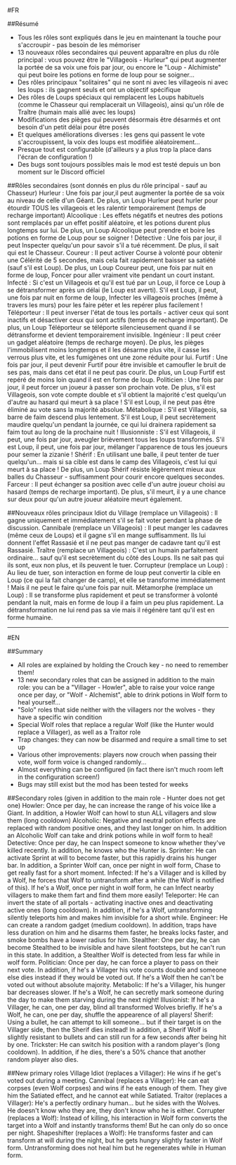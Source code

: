 #FR

##Résumé
- Tous les rôles sont expliqués dans le jeu en maintenant la touche pour s'accroupir - pas besoin de les mémoriser
- 13 nouveaux rôles secondaires qui peuvent apparaître en plus du rôle principal : vous pouvez être le "Villageois - Hurleur" qui peut augmenter la portée de sa voix une fois par jour, ou encore le "Loup - Alchimiste" qui peut boire les potions en forme de loup pour se soigner...
- Des rôles principaux "solitaires" qui ne sont ni avec les villageois ni avec les loups : ils gagnent seuls et ont un objectif spécifique
- Des rôles de Loups spéciaux qui remplacent les Loups habituels (comme le Chasseur qui remplacerait un Villageois), ainsi qu'un rôle de Traître (humain mais allié avec les loups)
- Modifications des pièges qui peuvent désormais être désarmés et ont besoin d'un petit délai pour être posés
- Et quelques améliorations diverses : les gens qui passent le vote s'accroupissent, la voix des loups est modifiée aléatoirement...
- Presque tout est configurable (d'ailleurs y a plus trop la place dans l'écran de configuration !)
- Des bugs sont toujours possibles mais le mod est testé depuis un bon moment sur le Discord officiel

##Rôles secondaires (sont donnés en plus du rôle principal - sauf au Chasseur)
Hurleur : Une fois par jour,il peut augmenter la portée de sa voix au niveau de celle d'un Géant. De plus, un Loup Hurleur peut hurler pour étourdir TOUS les villageois et les ralentir temporairement (temps de recharge important)
Alcoolique : Les effets négatifs et neutres des potions sont remplacés par un effet positif aléatoire, et les potions durent plus longtemps sur lui. De plus, un Loup Alcoolique peut prendre et boire les potions en forme de Loup pour se soigner !
Détective : Une fois par jour, il peut Inspecter quelqu'un pour savoir s'il a tué récemment. De plus, il sait qui est le Chasseur.
Coureur : Il peut activer Course à volonté pour obtenir une Célérité de 5 secondes, mais cela fait rapidement baisser sa satiété (sauf s'il est Loup). De plus, un Loup Coureur peut, une fois par nuit en forme de loup, Foncer pour aller vraiment vite pendant un court instant.
Infecté : Si c'est un Villageois et qu'il est tué par un Loup, il force ce Loup à se détransformer après un délai (le Loup est averti). S'il est Loup, il peut, une fois par nuit en forme de loup, Infecter les villageois proches (même à travers les murs) pour les faire péter et les repérer plus facilement !
Téléporteur : Il peut inverser l'état de tous les portails - activer ceux qui sont inactifs et désactiver ceux qui sont actifs (temps de recharge important). De plus, un Loup Téléporteur se téléporte silencieusement quand il se détransforme et devient temporairement invisible.
Ingénieur : Il peut créer un gadget aléatoire (temps de recharge moyen). De plus, les pièges l'immobilisent moins longtemps et il les désarme plus vite, il casse les verrous plus vite, et les fumigènes ont une zone réduite pour lui.
Furtif : Une fois par jour, il peut devenir Furtif pour être invisible et camoufler le bruit de ses pas, mais dans cet état il ne peut pas courir. De plus, un Loup Furtif est repéré de moins loin quand il est en forme de loup.
Politicien : Une fois par jour, il peut forcer un joueur à passer son prochain vote. De plus, s'il est Villageois, son vote compte double et s'il obtient la majorité c'est quelqu'un d'autre au hasard qui meurt à sa place ! S'il est Loup, il ne peut pas être éliminé au vote sans la majorité absolue.
Métabolique : S'il est Villageois, sa barre de faim descend plus lentement. S'il est Loup, il peut secrètement maudire quelqu'un pendant la journée, ce qui lui drainera rapidement sa faim tout au long de la prochaine nuit !
Illusionniste : S'il est Villageois, il peut, une fois par jour, aveugler brièvement tous les loups transformés. S'il est Loup, il peut, une fois par jour, mélanger l'apparence de tous les joueurs pour semer la zizanie !
Shérif : En utilisant une balle, il peut tenter de tuer quelqu'un... mais si sa cible est dans le camp des Villageois, c'est lui qui meurt à sa place ! De plus, un Loup Shérif résiste légèrement mieux aux balles du Chasseur - suffisamment pour courir encore quelques secondes.
Farceur : Il peut échanger sa position avec celle d'un autre joueur choisi au hasard (temps de recharge important). De plus, s'il meurt, il y a une chance sur deux pour qu'un autre joueur aléatoire meurt également.

##Nouveaux rôles principaux
Idiot du Village (remplace un Villageois) : Il gagne uniquement et immédiatement s'il se fait voter pendant la phase de discussion.
Cannibale (remplace un Villageois) : Il peut manger les cadavres (même ceux de Loups) et il gagne s'il en mange suffisamment. Ils lui donnent l'effet Rassasié et il ne peut pas manger de cadavre tant qu'il est Rassasié.
Traître (remplace un Villageois) : C'est un humain parfaitement ordinaire... sauf qu'il est secrètement du côté des Loups. Ils ne sait pas qui ils sont, eux non plus, et ils peuvent le tuer.
Corrupteur (remplace un Loup) : Au lieu de tuer, son interaction en forme de loup peut convertir la cible en Loup (ce qui la fait changer de camp), et elle se transforme immédiatement ! Mais il ne peut le faire qu'une fois par nuit.
Métamorphe (remplace un Loup) : Il se transforme plus rapidement et peut se transformer à volonté pendant la nuit, mais en forme de loup il a faim un peu plus rapidement. La détransformation ne lui rend pas sa vie mais il régénère tant qu'il est en forme humaine.

---------------------------------

#EN

##Summary
- All roles are explained by holding the Crouch key - no need to remember them!
- 13 new secondary roles that can be assigned in addition to the main role: you can be a "Villager - Howler", able to raise your voice range once per day, or "Wolf - Alchemist", able to drink potions in Wolf form to heal yourself...
- "Solo" roles that side neither with the villagers nor the wolves - they have a specific win condition
- Special Wolf roles that replace a regular Wolf (like the Hunter would replace a Villager), as well as a Traitor role
- Trap changes: they can now be disarmed and require a small time to set up
- Various other improvements: players now crouch when passing their vote, wolf form voice is changed randomly...
- Almost everything can be configured (in fact there isn't much room left in the configuration screen!)
- Bugs may still exist but the mod has been tested for weeks

##Secondary roles (given in addition to the main role - Hunter does not get one)
Howler: Once per day, he can increase the range of his voice like a Giant. In addition, a Howler Wolf can howl to stun ALL villagers and slow them (long cooldown)
Alcoholic: Negative and neutral potion effects are replaced with random positive ones, and they last longer on him. In addition an Alcoholic Wolf can take and drink potions while in wolf form to heal!
Detective: Once per day, he can Inspect someone to know whether they've killed recently. In addition, he knows who the Hunter is.
Sprinter: He can activate Sprint at will to become faster, but this rapidly drains his hunger bar. In addition, a Sprinter Wolf can, once per night in wolf form, Chase to get really fast for a short moment.
Infected: If he's a Villager and is killed by a Wolf, he forces that Wolf to untransform after a while (the Wolf is notified of this). If he's a Wolf, once per night in wolf form, he can Infect nearby villagers to make them fart and find them more easily!
Teleporter: He can invert the state of all portals - activating inactive ones and deactivating active ones (long cooldown). In addition, if he's a Wolf, untransforming silently teleports him and makes him invisible for a short while.
Engineer: He can create a random gadget (medium cooldown). In addition, traps have less duration on him and he disarms them faster, he breaks locks faster, and smoke bombs have a lower radius for him.
Stealther: One per day, he can become Stealthed to be invisible and have silent footsteps, but he can't run in this state. In addition, a Stealther Wolf is detected from less far while in wolf form.
Politician: Once per day, he can force a player to pass on their next vote. In addition, if he's a Villager his vote counts double and someone else dies instead if they would be voted out. If he's a Wolf then he can't be voted out without absolute majority.
Metabolic: If he's a Villager, his hunger bar decreases slower. If he's a Wolf, he can secretly mark someone during the day to make them starving during the next night!
Illusionist: If he's a Villager, he can, one per day, blind all transformed Wolves briefly. If he's a Wolf, he can, one per day, shuffle the appearence of all players!
Sherif: Using a bullet, he can attempt to kill someone... but if their target is on the Villager side, then the Sherif dies instead! In addition, a Sherif Wolf is slightly resistant to bullets and can still run for a few seconds after being hit by one.
Trickster: He can switch his position with a random player's (long cooldown). In addition, if he dies, there's a 50% chance that another random player also dies.

##New primary roles
Village Idiot (replaces a Villager): He wins if he get's voted out during a meeting.
Cannibal (replaces a Villager): He can eat corpses (even Wolf corpses) and wins if he eats enough of them. They give him the Satiated effect, and he cannot eat while Satiated.
Traitor (replaces a Villager): He's a perfectly ordinary human... but he sides with the Wolves. He doesn't know who they are, they don't know who he is either.
Corrupter (replaces a Wolf): Instead of killing, his interaction in Wolf form converts the target into a Wolf and instantly transforms them! But he can only do so once per night.
Shapeshifter (replaces a Wolf): He transforms faster and can transform at will during the night, but he gets hungry slightly faster in Wolf form. Untransforming does not heal him but he regenerates while in Human form.